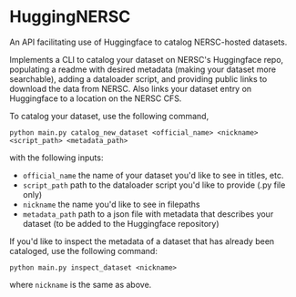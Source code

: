 # HuggingNERSC

An API facilitating use of Huggingface to catalog NERSC-hosted datasets.

Implements a CLI to catalog your dataset on NERSC's Huggingface repo, populating a readme with desired metadata (making your dataset more searchable), adding a dataloader script, and providing public links to download the data from NERSC. Also links your dataset entry on Huggingface to a location on the NERSC CFS.

To catalog your dataset, use the following command, 

```
python main.py catalog_new_dataset <official_name> <nickname> <script_path> <metadata_path>
```

with the following inputs:

+ `official_name` the name of your dataset you'd like to see in titles, etc.
+ `script_path` path to the dataloader script you'd like to provide (.py file only)
+ `nickname` the name you'd like to see in filepaths
+ `metadata_path` path to a json file with metadata that describes your dataset (to be added to the Huggingface repository)

If you'd like to inspect the metadata of a dataset that has already been cataloged, use the following command:
```
python main.py inspect_dataset <nickname>
```

where `nickname` is the same as above.